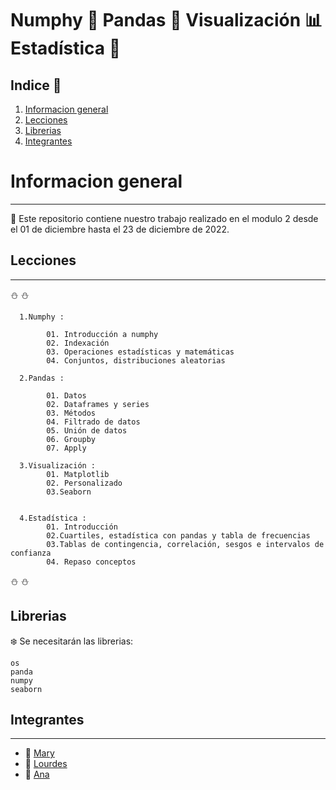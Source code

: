 #  Numphy :seedling: Pandas :panda_face: Visualización :bar_chart:  Estadística :slot_machine:

## Indice 	:bell:

  1. [Informacion general](#informacion-general)
  2. [Lecciones](#lecciones)
  3. [Librerias](#librerias)
  4. [Integrantes](#integrantes)

# Informacion general 
***

:key: Este repositorio contiene nuestro trabajo realizado en el modulo 2 desde el 01 de diciembre hasta el 23 de diciembre de 2022.

## Lecciones 
***

:snowman: :snowman:

      1.Numphy :
      
            01. Introducción a numphy
            02. Indexación
            03. Operaciones estadísticas y matemáticas
            04. Conjuntos, distribuciones aleatorias
            
      2.Pandas : 
 
            01. Datos
            02. Dataframes y series
            03. Métodos 
            04. Filtrado de datos
            05. Unión de datos
            06. Groupby
            07. Apply
            
      3.Visualización :
            01. Matplotlib
            02. Personalizado
            03.Seaborn
      
      
      4.Estadística :
            01. Introducción
            02.Cuartiles, estadística con pandas y tabla de frecuencias
            03.Tablas de contingencia, correlación, sesgos e intervalos de confianza
            04. Repaso conceptos

 :snowman: :snowman:               

## Librerias 

:snowflake: Se necesitarán las librerias:
```
os
panda
numpy
seaborn
```


## Integrantes 
***
  + :woman: [Mary](https://github.com/mariferreras)
  + :woman: [Lourdes](https://github.com/lou8a)
  + :woman: [Ana](https://github.com/Anadalab)

